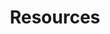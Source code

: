 ---
layout: teaching
permalink: /teaching/
title: Resources
description: Materials for courses you taught. Replace this text with your description.
nav: true
nav_order: 4
courses:
  - name: "COMP6713: Natural Language Processing"
    university: "University of New South Wales"
    term: "24T1"
    link: "https://webcms3.cse.unsw.edu.au/static/uploads/course/COMP6713/24T1/5dc70f42d11aa7fc749f75c918bd9a00289ef2fca76827e18e4299bee2a9910e/COMP6713-241-SummaryMaterial.pdf"
  - name: "COMP9024: Data Structures and Algorithms"
    university: "University of New South Wales"
    term: "23T3"
    link: "https://webcms3.cse.unsw.edu.au/COMP9024/23T3/"

tutorials:
  - title: "Connecting Ideas in 'Lower-Resource' Scenarios: NLP for National Varieties, Creoles and Other Low-resource Scenarios"
    conference: "COLING"
    year: "2025"
    link: "https://coling2025.org/program/tutorials/"
    slides: "#"
    authors:
        - Aditya Joshi
        - Diptesh Kanojia
        - Heather Lent
        - Hour Kaing
        - Haiyue Song
---